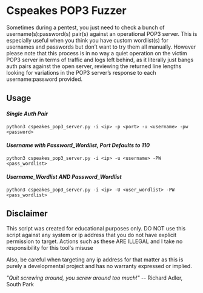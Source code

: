 # Cspeakes POP3 Fuzzer

Sometimes during a pentest, you just need to check a bunch of username(s):password(s) pair(s) against an operational POP3 server. This is especially useful when you think you have custom wordlist(s) for usernames and passwords but don’t want to try them all manually. However please note that this process is in no way a quiet operation on the victim POP3 server in terms of traffic and logs left behind, as it literally just bangs auth pairs against the open server, reviewing the returned line lengths looking for variations in the POP3 server’s response to each username:password provided.

## Usage


#### *Single Auth Pair*
```
python3 cspeakes_pop3_server.py -i <ip> -p <port> -u <username> -pw <password>
```

#### *Username with Password_Wordlist, Port Defaults to 110*
```
python3 cspeakes_pop3_server.py -i <ip> -u <username> -PW <pass_wordlist>  
```

#### *Username_Wordlist AND Password_Wordlist*
```
python3 cspeakes_pop3_server.py -i <ip> -U <user_wordlist> -PW <pass_wordlist>
```

## Disclaimer
This script was created for educational purposes only. DO NOT use this script against any system or ip address that you do not have explicit permission to target. Actions such as these ARE ILLEGAL and I take no responsibility for this tool's misuse

Also, be careful when targeting any ip address for that matter as this is purely a developmental project and has no warranty expressed or implied.

*"Quit screwing around, you screw around too much!"* 
-- Richard Adler, South Park